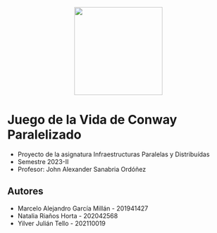 <p align='center'>
  <img width='200' heigth='225' src='https://user-images.githubusercontent.com/62605744/171186764-43f7aae0-81a9-4b6e-b4ce-af963564eafb.png'>
</p>

# Juego de la Vida de Conway Paralelizado
- Proyecto de la asignatura Infraestructuras Paralelas y Distribuídas
- Semestre 2023-II
- Profesor: John Alexander Sanabria Ordóñez

## Autores
- Marcelo Alejandro García Millán - 201941427
- Natalia Riaños Horta - 202042568
- Yilver Julián Tello - 202110019
